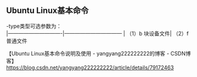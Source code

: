 ## Ubuntu Linux基本命令


-type类型可选参数为：  
|——————————-|———————————
| （1）b 块设备文件| （2）f 普通文件

【Ubuntu Linux基本命令说明及使用 - yangyang222222222的博客 - CSDN博客】  
https://blog.csdn.net/yangyang222222222/article/details/79172463